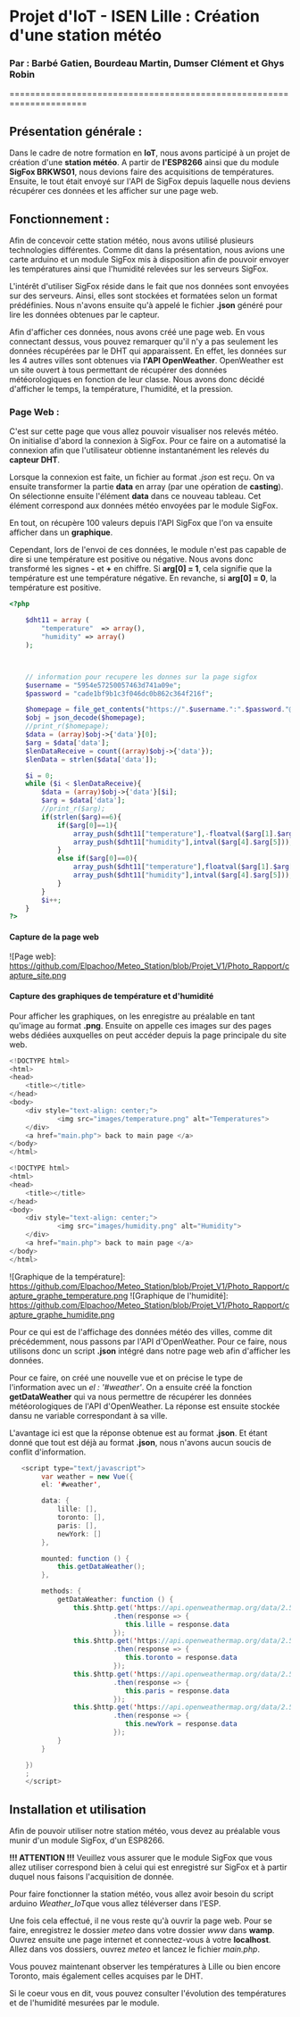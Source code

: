 # Projet d'IoT - ISEN Lille : Création d'une station météo

### Par : Barbé Gatien, Bourdeau Martin, Dumser Clément et Ghys Robin
=====================================================================

## Présentation générale :

Dans le cadre de notre formation en **IoT**, nous avons participé à un projet de création d'une **station météo**. A partir de **l'ESP8266** ainsi que du module **SigFox BRKWS01**, nous devions faire des acquisitions de températures. Ensuite, le tout était envoyé sur l'API de SigFox depuis laquelle nous deviens récupérer ces données et les afficher sur une page web.

## Fonctionnement :

Afin de concevoir cette station météo, nous avons utilisé plusieurs technologies différentes.
Comme dit dans la présentation, nous avions une carte arduino et un module SigFox mis à disposition afin de pouvoir envoyer les températures ainsi que l'humidité relevées sur les serveurs SigFox.

L'intérêt d'utiliser SigFox réside dans le fait que nos données sont envoyées sur des serveurs. Ainsi, elles sont stockées et formatées selon un format prédéfinies. Nous n'avons ensuite qu'à appelé le fichier **.json** généré pour lire les données obtenues par le capteur.

Afin d'afficher ces données, nous avons créé une page web. En vous connectant dessus, vous pouvez remarquer qu'il n'y a pas seulement les données récupérées par le DHT qui apparaissent.
En effet, les données sur les 4 autres villes sont obtenues via **l'API OpenWeather**. OpenWeather est un site ouvert à tous permettant de récupérer des données météorologiques en fonction de leur classe. Nous avons donc décidé d'afficher le temps, la température, l'humidité, et la pression.

### Page Web :

C'est sur cette page que vous allez pouvoir visualiser nos relevés météo. 
On initialise d'abord la connexion à SigFox. Pour ce faire on a automatisé la connexion afin que l'utilisateur obtienne instantanément les relevés du **capteur DHT**.

Lorsque la connexion est faite, un fichier au format *.json* est reçu. On va ensuite transformer la partie **data** en array (par une opération de **casting**). On sélectionne ensuite l'élément **data** dans ce nouveau tableau. Cet élément correspond aux données météo envoyées par le module SigFox.

En tout, on récupère 100 valeurs depuis l'API SigFox que l'on va ensuite afficher dans un **graphique**. 

[API SigFox]: https://github.com/Elpachoo/Meteo_Station/blob/Projet_V1/Photo_Rapport/capture_API_SigFox.png

Cependant, lors de l'envoi de ces données, le module n'est pas capable de dire si une température est positive ou négative. Nous avons donc transformé les signes **-** et **+** en chiffre. Si **arg[0] = 1**, cela signifie que la température est une température négative. En revanche, si **arg[0] = 0**, la température est positive.

```php
<?php

    $dht11 = array (
        "temperature"  => array(),
        "humidity" => array()
    );



    // information pour recupere les donnes sur la page sigfox
    $username = "5954e57250057463d741a09e";
    $password = "cade1bf9b1c3f046dc0b862c364f216f";

    $homepage = file_get_contents("https://".$username.":".$password."@backend.sigfox.com/api/devices/2142D4/messages");
    $obj = json_decode($homepage);
    //print_r($homepage);
    $data = (array)$obj->{'data'}[0];
    $arg = $data['data'];
    $lenDataReceive = count((array)$obj->{'data'});
    $lenData = strlen($data['data']);

    $i = 0;
    while ($i < $lenDataReceive){
        $data = (array)$obj->{'data'}[$i];
        $arg = $data['data'];
        //print_r($arg);
        if(strlen($arg)==6){
            if($arg[0]==1){
                array_push($dht11["temperature"],-floatval($arg[1].$arg[2].".".$arg[3]));
                array_push($dht11["humidity"],intval($arg[4].$arg[5]));
            }
            else if($arg[0]==0){
                array_push($dht11["temperature"],floatval($arg[1].$arg[2].".".$arg[3]));
                array_push($dht11["humidity"],intval($arg[4].$arg[5]));
            }
        }
        $i++;
    }
?>
```

#### Capture de la page web

![Page web]: https://github.com/Elpachoo/Meteo_Station/blob/Projet_V1/Photo_Rapport/capture_site.png

#### Capture des graphiques de température et d'humidité

Pour afficher les graphiques, on les enregistre au préalable en tant qu'image au format **.png**. Ensuite on appelle ces images sur des pages webs dédiées auxquelles on peut accéder depuis la page principale du site web.

```c
<!DOCTYPE html>
<html>
<head>
	<title></title>
</head>
<body>
	<div style="text-align: center;">
            <img src="images/temperature.png" alt="Temperatures">
    </div>
    <a href="main.php"> back to main page </a>
</body>
</html>
```

```c
<!DOCTYPE html>
<html>
<head>
	<title></title>
</head>
<body>
	<div style="text-align: center;">
            <img src="images/humidity.png" alt="Humidity">
    </div>
    <a href="main.php"> back to main page </a>
</body>
</html>
```

![Graphique de la température]: https://github.com/Elpachoo/Meteo_Station/blob/Projet_V1/Photo_Rapport/capture_graphe_temperature.png
![Graphique de l'humidité]: https://github.com/Elpachoo/Meteo_Station/blob/Projet_V1/Photo_Rapport/capture_graphe_humidite.png

Pour ce qui est de l'affichage des données météo des villes, comme dit précédemment, nous passons par l'API d'OpenWeather. Pour ce faire, nous utilisons donc un script **.json** intégré dans notre page web afin d'afficher les données.

Pour ce faire, on créé une nouvelle vue et on précise le type de l'information avec un *el : '#weather'*. On a ensuite créé la fonction **getDataWeather** qui va nous permettre de récupérer les données météorologiques de l'API d'OpenWeather. La réponse est ensuite stockée dansu ne variable correspondant à sa ville.

L'avantage ici est que la réponse obtenue est au format **.json**. Et étant donné que tout est déjà au format **.json**, nous n'avons aucun soucis de conflit d'information.

```java
   <script type="text/javascript">
        var weather = new Vue({
        el: '#weather',

        data: {
            lille: [],
            toronto: [],
            paris: [],
            newYork: []
        },

        mounted: function () {
            this.getDataWeather();
        },        

        methods: {
            getDataWeather: function () {
                this.$http.get('https://api.openweathermap.org/data/2.5/weather?&APPID=c4fb8df85ad9a27885a5c5f88fa9bd55&q=Lille&units=metric') // lon=3.066667&lat=50.633333&APPID=c4fb8df85ad9a27885a5c5f88fa9bd55&units=metric&lang=fr
                          .then(response => {
                             this.lille = response.data
                          });
                this.$http.get('https://api.openweathermap.org/data/2.5/weather?&APPID=c4fb8df85ad9a27885a5c5f88fa9bd55&q=Toronto&units=metric') // lon=3.066667&lat=50.633333&APPID=c4fb8df85ad9a27885a5c5f88fa9bd55&units=metric&lang=fr
                          .then(response => {
                             this.toronto = response.data
                          });
                this.$http.get('https://api.openweathermap.org/data/2.5/weather?&APPID=c4fb8df85ad9a27885a5c5f88fa9bd55&q=Paris&units=metric') // lon=3.066667&lat=50.633333&APPID=c4fb8df85ad9a27885a5c5f88fa9bd55&units=metric&lang=fr
                          .then(response => {
                             this.paris = response.data
                          });
                this.$http.get('https://api.openweathermap.org/data/2.5/weather?&APPID=c4fb8df85ad9a27885a5c5f88fa9bd55&q=New York&units=metric') // lon=3.066667&lat=50.633333&APPID=c4fb8df85ad9a27885a5c5f88fa9bd55&units=metric&lang=fr
                          .then(response => {
                             this.newYork = response.data
                          });
            }
        }

    })
    ;
    </script>
```

## Installation et utilisation

Afin de pouvoir utiliser notre station météo, vous devez au préalable vous munir d'un module SigFox, d'un ESP8266. 

**!!! ATTENTION !!!** Veuillez vous assurer que le module SigFox que vous allez utiliser correspond bien à celui qui est enregistré sur SigFox et à partir duquel nous faisons l'acquisition de donnée.

Pour faire fonctionner la station météo, vous allez avoir besoin du script arduino *Weather_IoT*que vous allez téléverser dans l'ESP.

Une fois cela effectué, il ne vous reste qu'à ouvrir la page web. Pour se faire, enregistrez le dossier *meteo* dans votre dossier *www* dans **wamp**. Ouvrez ensuite une page internet et connectez-vous à votre **localhost**. Allez dans vos dossiers, ouvrez *meteo* et lancez le fichier *main.php*.

Vous pouvez maintenant observer les températures à Lille ou bien encore Toronto, mais également celles acquises par le DHT. 

Si le coeur vous en dit, vous pouvez consulter l'évolution des températures et de l'humidité mesurées par le module.